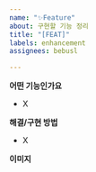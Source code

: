 ```yaml
---
name: "✨Feature"
about: 구현할 기능 정리
title: "[FEAT]"
labels: enhancement
assignees: bebusl

---
```


**어떤 기능인가요**
* X

**해결/구현 방법**
* X

**이미지**
